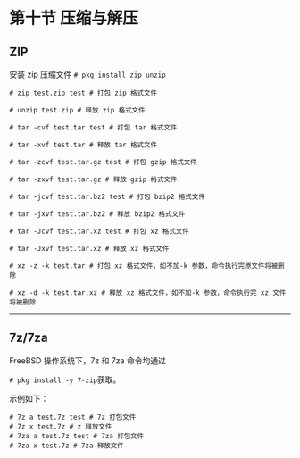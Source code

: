# 第十节 压缩与解压

## ZIP

安装 zip 压缩文件 `# pkg install zip unzip`

```shell
# zip test.zip test # 打包 zip 格式文件 

# unzip test.zip # 释放 zip 格式文件 

# tar -cvf test.tar test # 打包 tar 格式文件 

# tar -xvf test.tar # 释放 tar 格式文件 

# tar -zcvf test.tar.gz test # 打包 gzip 格式文件 

# tar -zxvf test.tar.gz # 释放 gzip 格式文件 

# tar -jcvf test.tar.bz2 test # 打包 bzip2 格式文件 

# tar -jxvf test.tar.bz2 # 释放 bzip2 格式文件 

# tar -Jcvf test.tar.xz test # 打包 xz 格式文件 

# tar -Jxvf test.tar.xz # 释放 xz 格式文件 

# xz -z -k test.tar # 打包 xz 格式文件，如不加-k 参数，命令执行完原文件将被删除 

# xz -d -k test.tar.xz # 释放 xz 格式文件，如不加-k 参数，命令执行完 xz 文件将被删除
```

***

## 7z/7za

FreeBSD 操作系统下，7z 和 7za 命令均通过

`# pkg install -y 7-zip`获取。

示例如下：

```shell
# 7z a test.7z test # 7z 打包文件 
# 7z x test.7z # z 释放文件
# 7za a test.7z test # 7za 打包文件 
# 7za x test.7z # 7za 释放文件
```
